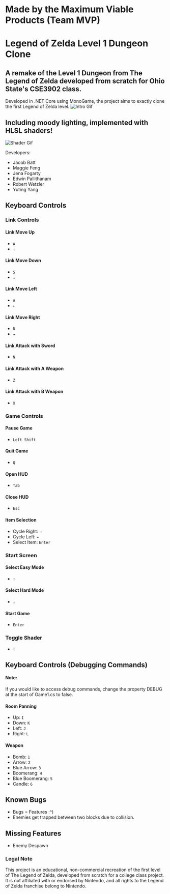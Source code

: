 # Made by the Maximum Viable Products (Team MVP)

# Legend of Zelda Level 1 Dungeon Clone

## A remake of the Level 1 Dungeon from The Legend of Zelda developed from scratch for Ohio State's CSE3902 class.
Developed in .NET Core using MonoGame, the project aims to exactly clone the first Legend of Zelda level.
![Intro Gif](images/Intro.gif)

## Including moody lighting, implemented with HLSL shaders!
![Shader Gif](images/Shader.gif)

Developers: 
- Jacob Batt
- Maggie Feng
- Jena Fogarty 
- Edwin Pallithanam 
- Robert Wetzler
- Yuting Yang

## Keyboard Controls
### Link Controls
#### Link Move Up
- ```W```
- ```↑```
#### Link Move Down
- ```S```
- ```↓```
#### Link Move Left
- ```A```
- ```←```
#### Link Move Right
- ```D```
- ```→```
#### Link Attack with Sword
- ```N```
#### Link Attack with A Weapon
- ```Z```
#### Link Attack with B Weapon
- ```X```
### Game Controls
#### Pause Game
- ```Left Shift```
#### Quit Game
- ```Q```
#### Open HUD
- ```Tab```
#### Close HUD
- ```Esc```
#### Item Selection
- Cycle Right: ```→```
- Cycle Left: ```←```
- Select Item: ```Enter```
### Start Screen
#### Select Easy Mode
- ```↑```
#### Select Hard Mode
- ```↓```
#### Start Game
- ```Enter```
### Toggle Shader
- ```T```
## Keyboard Controls (Debugging Commands)
#### Note:
If you would like to access debug commands, change the property DEBUG at the start of Game1.cs to false.
#### Room Panning
- Up: ```I```
- Down: ```K```
- Left: ```J```
- Right: ```L```
#### Weapon 
- Bomb: ```1```
- Arrow: ```2```
- Blue Arrow: ```3```
- Boomerang: ```4```
- Blue Boomerang: ```5```
- Candle: ```6```

## Known Bugs
- Bugs = Features :^)
- Enemies get trapped between two blocks due to collision. 

## Missing Features
- Enemy Despawn

### Legal Note
This project is an educational, non-commercial recreation of the first level of The Legend of Zelda, developed from scratch for a college class project. It is not affiliated with or endorsed by Nintendo, and all rights to the Legend of Zelda franchise belong to Nintendo.